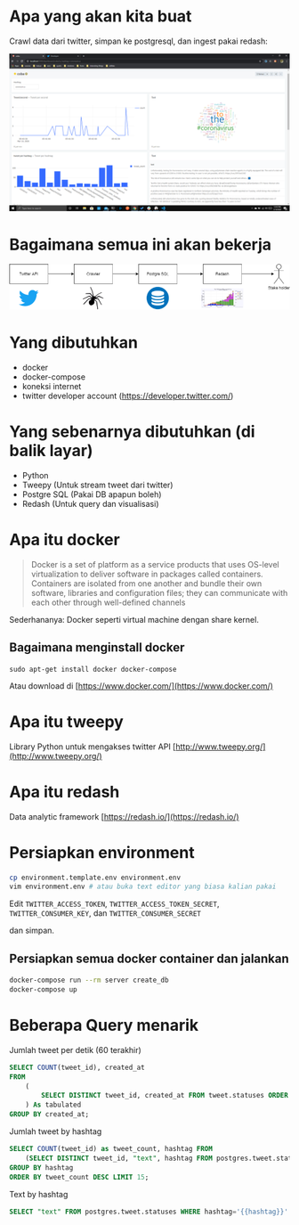 # Apa yang akan kita buat

Crawl data dari twitter, simpan ke postgresql, dan ingest pakai redash:

![](dashboard.png)

# Bagaimana semua ini akan bekerja

![](arsitektur.png)

# Yang dibutuhkan

* docker
* docker-compose
* koneksi internet
* twitter developer account (https://developer.twitter.com/)

# Yang sebenarnya dibutuhkan (di balik layar)

* Python
* Tweepy (Untuk stream tweet dari twitter)
* Postgre SQL (Pakai DB apapun boleh)
* Redash (Untuk query dan visualisasi)

# Apa itu docker

> Docker is a set of platform as a service products that uses OS-level virtualization to deliver software in packages called containers. Containers are isolated from one another and bundle their own software, libraries and configuration files; they can communicate with each other through well-defined channels

Sederhananya: Docker seperti virtual machine dengan share kernel.

## Bagaimana menginstall docker

```
sudo apt-get install docker docker-compose
```

Atau download di [https://www.docker.com/](https://www.docker.com/)

# Apa itu tweepy

Library Python untuk mengakses twitter API [http://www.tweepy.org/](http://www.tweepy.org/)

# Apa itu redash

Data analytic framework [https://redash.io/](https://redash.io/)

# Persiapkan environment

```sh
cp environment.template.env environment.env
vim environment.env # atau buka text editor yang biasa kalian pakai
```

Edit `TWITTER_ACCESS_TOKEN`, `TWITTER_ACCESS_TOKEN_SECRET`, `TWITTER_CONSUMER_KEY`, dan `TWITTER_CONSUMER_SECRET`

dan simpan.

## Persiapkan semua docker container dan jalankan

```sh
docker-compose run --rm server create_db
docker-compose up
```

# Beberapa Query menarik

Jumlah tweet per detik (60 terakhir)

```sql
SELECT COUNT(tweet_id), created_at
FROM
    (
        SELECT DISTINCT tweet_id, created_at FROM tweet.statuses ORDER BY created_at DESC LIMIT 60
    ) As tabulated
GROUP BY created_at;
```

Jumlah tweet by hashtag

```sql
SELECT COUNT(tweet_id) as tweet_count, hashtag FROM 
    (SELECT DISTINCT tweet_id, "text", hashtag FROM postgres.tweet.statuses) AS tabulated
GROUP BY hashtag
ORDER BY tweet_count DESC LIMIT 15;
```

Text by hashtag

```sql
SELECT "text" FROM postgres.tweet.statuses WHERE hashtag='{{hashtag}}'
```